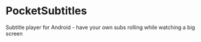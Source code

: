 # PocketSubtitles
Subtitle player for Android - have your own subs rolling while watching a big screen
